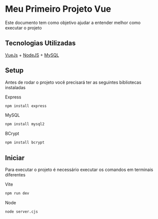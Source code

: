 # Meu Primeiro Projeto Vue

Este documento tem como objetivo ajudar a entender melhor como executar o projeto

## Tecnologias Utilizadas

[VueJs](https://br.vuejs.org/) + [NodeJS](https://nodejs.org/pt) + [MySQL](https://www.mysql.com/)

## Setup

Antes de rodar o projeto você precisará ter as seguintes bibliotecas instaladas

Express
```sh
npm install express
```

MySQL
```sh
npm install mysql2
```

BCrypt
```sh
npm install bcrypt
```

## Iniciar

Para executar o projeto é necessário executar os comandos em terminais diferentes

Vite
```sh
npm run dev
```

Node
```sh
node server.cjs
```